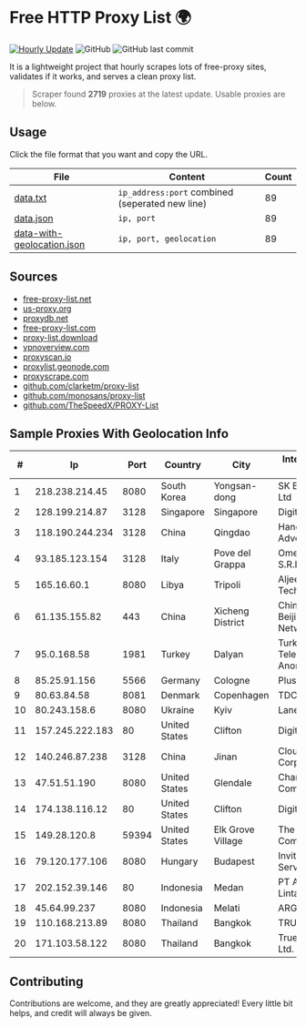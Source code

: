 
# Free HTTP Proxy List 🌍

[![Hourly Update](https://github.com/mertguvencli/http-proxy-list/actions/workflows/main.yml/badge.svg?branch=main)](https://github.com/mertguvencli/http-proxy-list/actions/workflows/main.yml)
![GitHub](https://img.shields.io/github/license/mertguvencli/http-proxy-list)
![GitHub last commit](https://img.shields.io/github/last-commit/mertguvencli/http-proxy-list)

It is a lightweight project that hourly scrapes lots of free-proxy sites, validates if it works, and serves a clean proxy list.


> Scraper found **2719** proxies at the latest update. Usable proxies are below.

## Usage

Click the file format that you want and copy the URL.


|File|Content|Count|
|----|-------|-----|
|[data.txt](https://raw.githubusercontent.com/mertguvencli/http-proxy-list/main/proxy-list/data.txt)|`ip_address:port` combined (seperated new line)|89|
|[data.json](https://raw.githubusercontent.com/mertguvencli/http-proxy-list/main/proxy-list/data.json)|`ip, port`|89|
|[data-with-geolocation.json](https://raw.githubusercontent.com/mertguvencli/http-proxy-list/main/proxy-list/data-with-geolocation.json)|`ip, port, geolocation`|89|

## Sources

* [free-proxy-list.net](https://free-proxy-list.net)
* [us-proxy.org](https://www.us-proxy.org)
* [proxydb.net](http://proxydb.net)
* [free-proxy-list.com](https://free-proxy-list.com/?page=&port=&type%5B%5D=http&type%5B%5D=https&up_time=0&search=Search)
* [proxy-list.download](https://www.proxy-list.download/HTTP)
* [vpnoverview.com](https://vpnoverview.com/privacy/anonymous-browsing/free-proxy-servers)
* [proxyscan.io](https://www.proxyscan.io)
* [proxylist.geonode.com](https://proxylist.geonode.com/api/proxy-list?limit=300&page=1&sort_by=lastChecked&sort_type=desc&protocols=http,https)
* [proxyscrape.com](https://api.proxyscrape.com/v2/?request=displayproxies&protocol=http&timeout=10000&country=all&ssl=all&anonymity=all)
* [github.com/clarketm/proxy-list](https://raw.githubusercontent.com/clarketm/proxy-list/master/proxy-list-raw.txt)
* [github.com/monosans/proxy-list](https://raw.githubusercontent.com/monosans/proxy-list/main/proxies/http.txt)
* [github.com/TheSpeedX/PROXY-List](https://raw.githubusercontent.com/TheSpeedX/PROXY-List/master/http.txt)


## Sample Proxies With Geolocation Info

|#|Ip|Port|Country|City|Internet Service Provider|
|-|--|----|-------|----|-------------------------|
|1|218.238.214.45|8080|South Korea|Yongsan-dong|SK Broadband Co Ltd|
|2|128.199.214.87|3128|Singapore|Singapore|DigitalOcean, LLC|
|3|118.190.244.234|3128|China|Qingdao|Hangzhou Alibaba Advertising Co|
|4|93.185.123.154|3128|Italy|Pove del Grappa|Omegacom S.R.L.S.|
|5|165.16.60.1|8080|Libya|Tripoli|Aljeel Aljadeed For Technology|
|6|61.135.155.82|443|China|Xicheng District|China Unicom Beijing Province Network|
|7|95.0.168.58|1981|Turkey|Dalyan|Turk Telekomunikasyon Anonim Sirketi|
|8|85.25.91.156|5566|Germany|Cologne|PlusServer GmbH|
|9|80.63.84.58|8081|Denmark|Copenhagen|TDC A/S|
|10|80.243.158.6|8080|Ukraine|Kyiv|Lanet Network|
|11|157.245.222.183|80|United States|Clifton|DigitalOcean, LLC|
|12|140.246.87.238|3128|China|Jinan|Cloud Computing Corporation|
|13|47.51.51.190|8080|United States|Glendale|Charter Communications|
|14|174.138.116.12|80|United States|Clifton|DigitalOcean, LLC|
|15|149.28.120.8|59394|United States|Elk Grove Village|The Constant Company|
|16|79.120.177.106|8080|Hungary|Budapest|Invitech ICT Services Kft.|
|17|202.152.39.146|80|Indonesia|Medan|PT Aplikanusa Lintasarta|
|18|45.64.99.237|8080|Indonesia|Melati|ARGON|
|19|110.168.213.89|8080|Thailand|Bangkok|TRUENET|
|20|171.103.58.122|8080|Thailand|Bangkok|True Internet Co., Ltd.|



## Contributing

Contributions are welcome, and they are greatly appreciated! Every
little bit helps, and credit will always be given.

